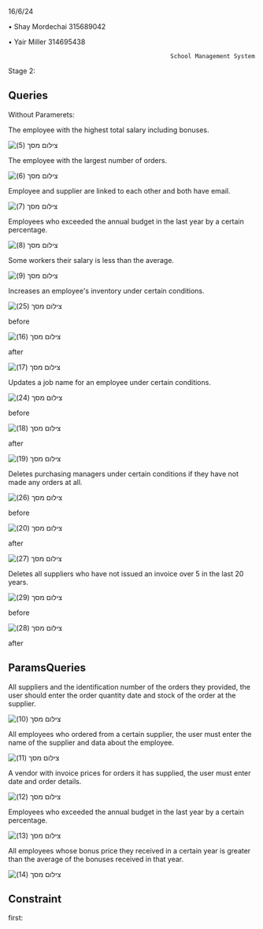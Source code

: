 16/6/24

•	Shay Mordechai			315689042

•	Yair Miller			314695438

                                                  School Management System

Stage 2:

## Queries

Without Paramerets:

The employee with the highest total salary including bonuses.

![‏‏צילום מסך (5)](https://github.com/shay0129/DBProject_315689042_314695438/assets/116823605/3f33a9b6-8356-4f51-913f-9864e0d2d3c5)




The employee with the largest number of orders.

![‏‏צילום מסך (6)](https://github.com/shay0129/DBProject_315689042_314695438/assets/116823605/16a2bf44-37df-4695-823d-99680ce682c0)




Employee and supplier are linked to each other and both have email.

![‏‏צילום מסך (7)](https://github.com/shay0129/DBProject_315689042_314695438/assets/116823605/ed83b183-06dc-4ce5-90aa-21cd260b214d)




Employees who exceeded the annual budget in the last year by a certain percentage.

![‏‏צילום מסך (8)](https://github.com/shay0129/DBProject_315689042_314695438/assets/116823605/ab36befe-1dcd-47e5-aebd-5246a337ab2d)




Some workers their salary is less than the average.

![‏‏צילום מסך (9)](https://github.com/shay0129/DBProject_315689042_314695438/assets/116823605/3eb55b5b-ddef-430e-b116-f66732fe71b3)




Increases an employee's inventory under certain conditions.

![‏‏צילום מסך (25)](https://github.com/shay0129/DBProject_315689042_314695438/assets/116823605/6fa335ce-ffce-47d5-824e-23fb06600c26)

before

![‏‏צילום מסך (16)](https://github.com/shay0129/DBProject_315689042_314695438/assets/116823605/e7f8ea3e-1094-496a-8a53-5a0c69ae2baf)

after

![‏‏צילום מסך (17)](https://github.com/shay0129/DBProject_315689042_314695438/assets/116823605/54816b7e-b7b4-41d9-891a-6c620d03544e)




Updates a job name for an employee under certain conditions.

![‏‏צילום מסך (24)](https://github.com/shay0129/DBProject_315689042_314695438/assets/116823605/10dadae9-4441-41de-9c41-7246af82afa9)

before

![‏‏צילום מסך (18)](https://github.com/shay0129/DBProject_315689042_314695438/assets/116823605/7ed92f30-2332-4af3-8956-ee0bceabe0c0)

after

![‏‏צילום מסך (19)](https://github.com/shay0129/DBProject_315689042_314695438/assets/116823605/45391057-01b1-4bbe-b277-d6a68da7d027)




Deletes purchasing managers under certain conditions if they have not made any orders at all.

![‏‏צילום מסך (26)](https://github.com/shay0129/DBProject_315689042_314695438/assets/116823605/8026fe81-6b81-46a2-87c0-293ac9530a9b)

before

![‏‏צילום מסך (20)](https://github.com/shay0129/DBProject_315689042_314695438/assets/116823605/0d4968e6-a486-41b8-95f8-005bb66a6cc6)

after

![‏‏צילום מסך (27)](https://github.com/shay0129/DBProject_315689042_314695438/assets/116823605/af63aad5-106d-4273-aad6-f21b44e5f28f)




Deletes all suppliers who have not issued an invoice over 5 in the last 20 years.





![‏‏צילום מסך (29)](https://github.com/shay0129/DBProject_315689042_314695438/assets/116823605/14855565-fcfc-49d2-a7ff-8918456b8190)

before

![‏‏צילום מסך (28)](https://github.com/shay0129/DBProject_315689042_314695438/assets/116823605/94685e45-9d44-46f3-9735-62b7fddd63a1)

after





## ParamsQueries

All suppliers and the identification number of the orders they provided, the user should enter the order quantity date and stock of the order at the supplier.

![‏‏צילום מסך (10)](https://github.com/shay0129/DBProject_315689042_314695438/assets/116823605/b2c1011f-05c3-4b4f-bbd8-d481b741e689)




All employees who ordered from a certain supplier, the user must enter the name of the supplier and data about the employee.

![‏‏צילום מסך (11)](https://github.com/shay0129/DBProject_315689042_314695438/assets/116823605/c2066cc0-c288-4a3b-8d1d-0cf8f6dc34ce)




A vendor with invoice prices for orders it has supplied, the user must enter date and order details.

![‏‏צילום מסך (12)](https://github.com/shay0129/DBProject_315689042_314695438/assets/116823605/604b5931-f4a9-4c9d-a755-168974cb2f9f)




Employees who exceeded the annual budget in the last year by a certain percentage.

![‏‏צילום מסך (13)](https://github.com/shay0129/DBProject_315689042_314695438/assets/116823605/f929fcb3-61e6-424c-ad06-a8f11cbab428)




All employees whose bonus price they received in a certain year is greater than the average of the bonuses received in that year.

![‏‏צילום מסך (14)](https://github.com/shay0129/DBProject_315689042_314695438/assets/116823605/787d3603-8cde-4bfe-a6a7-8531ccbfdf1c)

## Constraint
first:
